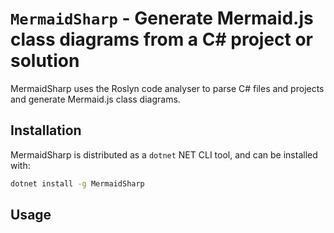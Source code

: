 ﻿# `MermaidSharp` - Generate Mermaid.js class diagrams from a C# project or solution

MermaidSharp uses the Roslyn code analyser to parse C# files and projects and generate Mermaid.js class diagrams.

## Installation

MermaidSharp is distributed as a `dotnet` NET CLI tool, and can be installed with:

```bash
dotnet install -g MermaidSharp
```

## Usage